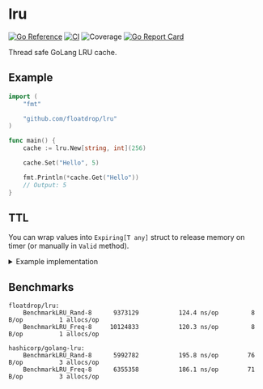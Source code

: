 # lru
[![Go Reference](https://pkg.go.dev/badge/github.com/floatdrop/lru.svg)](https://pkg.go.dev/github.com/floatdrop/lru)
[![CI](https://github.com/floatdrop/lru/actions/workflows/ci.yml/badge.svg)](https://github.com/floatdrop/lru/actions/workflows/ci.yml)
![Coverage](https://img.shields.io/badge/Coverage-100.0%25-brightgreen)
[![Go Report Card](https://goreportcard.com/badge/github.com/floatdrop/lru)](https://goreportcard.com/report/github.com/floatdrop/lru)

Thread safe GoLang LRU cache.

## Example

```go
import (
	"fmt"

	"github.com/floatdrop/lru"
)

func main() {
	cache := lru.New[string, int](256)

	cache.Set("Hello", 5)

	fmt.Println(*cache.Get("Hello"))
	// Output: 5
}
```

## TTL

You can wrap values into `Expiring[T any]` struct to release memory on timer (or manually in `Valid` method).

<details>
    <summary>Example implementation</summary>

```go
import (
    "fmt"
    "time"

    "github.com/floatdrop/lru"
)

type Expiring[T any] struct {
    value *T
}

func (E *Expiring[T]) Valid() *T {
    if E == nil {
        return nil
    }

    return E.value
}

func WithTTL[T any](value T, ttl time.Duration) Expiring[T] {
    e := Expiring[T]{
        value: &value,
    }

    time.AfterFunc(ttl, func() {
        e.value = nil // Release memory
    })

    return e
}

func main() {
    l := lru.New[string, Expiring[string]](256)

    l.Set("Hello", WithTTL("Bye", time.Hour))

    if e := l.Get("Hello").Valid(); e != nil {
        fmt.Println(*e)
    }
}
```
</details>

## Benchmarks

```
floatdrop/lru:
    BenchmarkLRU_Rand-8   	 9373129	       124.4 ns/op	       8 B/op	       1 allocs/op
    BenchmarkLRU_Freq-8   	10124833	       120.3 ns/op	       8 B/op	       1 allocs/op

hashicorp/golang-lru:
    BenchmarkLRU_Rand-8   	 5992782	       195.8 ns/op	      76 B/op	       3 allocs/op
    BenchmarkLRU_Freq-8   	 6355358	       186.1 ns/op	      71 B/op	       3 allocs/op
```

